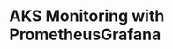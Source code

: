 # AKS Monitoring with PrometheusGrafana                                                                                                                                                                                                                                                                                                                                                                                                                                                          
